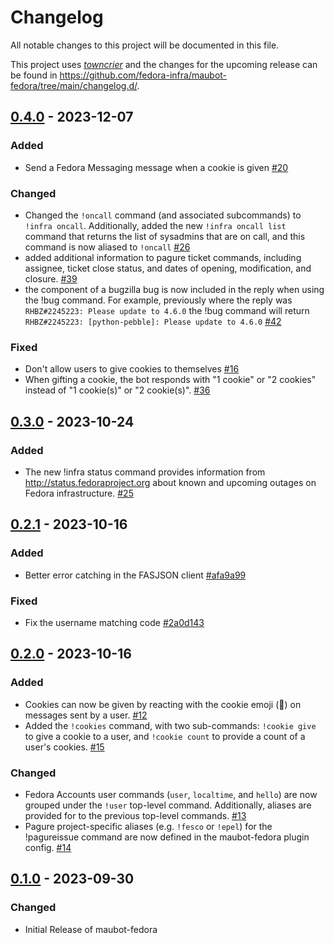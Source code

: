 <!--
SPDX-FileCopyrightText: Contributors to the Fedora Project

SPDX-License-Identifier: MIT
-->

# Changelog

All notable changes to this project will be documented in this file.

This project uses [*towncrier*](https://towncrier.readthedocs.io/) and the changes for the upcoming release can be found in <https://github.com/fedora-infra/maubot-fedora/tree/main/changelog.d/>.

<!-- towncrier release notes start -->

## [0.4.0](https://github.com/fedora-infra/maubot-fedora/tree/0.4.0) - 2023-12-07


### Added

- Send a Fedora Messaging message when a cookie is given [#20](https://github.com/fedora-infra/maubot-fedora/issues/20)


### Changed

- Changed the `!oncall` command (and associated subcommands) to `!infra oncall`. Additionally, added
  the new `!infra oncall list` command that returns the list of sysadmins that are on call, and this
  command is now aliased to `!oncall` [#26](https://github.com/fedora-infra/maubot-fedora/issues/26)
- added additional information to pagure ticket commands, including
  assignee, ticket close status, and dates of opening, modification,
  and closure. [#39](https://github.com/fedora-infra/maubot-fedora/issues/39)
- the component of a bugzilla bug is now included in the reply when using the !bug command.
  For example, previously where the reply was `RHBZ#2245223: Please update to 4.6.0` the !bug command
  will return `RHBZ#2245223: [python-pebble]: Please update to 4.6.0` [#42](https://github.com/fedora-infra/maubot-fedora/issues/42)


### Fixed

- Don't allow users to give cookies to themselves [#16](https://github.com/fedora-infra/maubot-fedora/issues/16)
- When gifting a cookie, the bot responds with "1 cookie" or "2 cookies"
  instead of "1 cookie(s)" or "2 cookie(s)". [#36](https://github.com/fedora-infra/maubot-fedora/issues/36)

## [0.3.0](https://github.com/fedora-infra/maubot-fedora/tree/0.3.0) - 2023-10-24


### Added

- The new !infra status command provides information from http://status.fedoraproject.org about
  known and upcoming outages on Fedora infrastructure. [#25](https://github.com/fedora-infra/maubot-fedora/issues/25)


## [0.2.1](https://github.com/fedora-infra/maubot-fedora/tree/0.2.1) - 2023-10-16


### Added

- Better error catching in the FASJSON client [#afa9a99](https://github.com/fedora-infra/maubot-fedora/issues/afa9a99)


### Fixed

- Fix the username matching code [#2a0d143](https://github.com/fedora-infra/maubot-fedora/issues/2a0d143)


## [0.2.0](https://github.com/fedora-infra/maubot-fedora/tree/0.2.0) - 2023-10-16


### Added

- Cookies can now be given by reacting with the cookie emoji (🍪) on messages sent by a user. [#12](https://github.com/fedora-infra/maubot-fedora/issues/12)
- Added the `!cookies` command, with two sub-commands: `!cookie give` to give a cookie to a user, and
  `!cookie count` to provide a count of a user's cookies. [#15](https://github.com/fedora-infra/maubot-fedora/issues/15)


### Changed

- Fedora Accounts user commands (`user`, `localtime`, and `hello`) are now grouped under the
  `!user` top-level command. Additionally, aliases are provided for to the previous top-level
  commands. [#13](https://github.com/fedora-infra/maubot-fedora/issues/13)
- Pagure project-specific aliases (e.g. `!fesco` or `!epel`) for the !pagureissue command are now
  defined in the maubot-fedora plugin config. [#14](https://github.com/fedora-infra/maubot-fedora/issues/14)


## [0.1.0](https://github.com/fedora-infra/maubot-fedora/tree/0.1.0) - 2023-09-30

### Changed

- Initial Release of maubot-fedora
